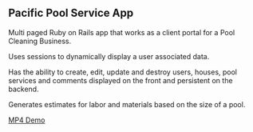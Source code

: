 
## Pacific Pool Service App

Multi paged Ruby on Rails app that works as a client portal for a Pool Cleaning Business.

Uses sessions to dynamically display a user associated data.

Has the ability to create, edit, update and destroy users, houses, pool services and comments displayed on the front and persistent on the backend.

Generates estimates for labor and materials based on the size of a pool.

[MP4 Demo](https://thumbs.gfycat.com/ImaginarySlightHen-mobile.mp4)

